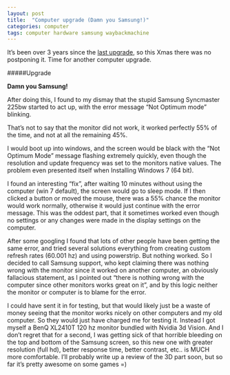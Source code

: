 ```yaml
---
layout: post
title:  "Computer upgrade (Damn you Samsung!)"
categories: computer 
tags: computer hardware samsung waybackmachine
---
```


It’s been over 3 years since the [last upgrade](2007/11/09/new-computer), so this Xmas there was no postponing it. Time for another computer upgrade.

#####Upgrade

**Damn you Samsung!**

After doing this, I found to my dismay that the stupid Samsung Syncmaster 225bw started to act up, with the error message “Not Optimum mode” blinking.

That’s not to say that the monitor did not work, it worked perfectly 55% of the time, and not at all the remaining 45%.

I would boot up into windows, and the screen would be black with the “Not Optimum Mode” message flashing extremely quickly, even though the resolution and update frequency was set to the monitors native values. The problem even presented itself when Installing Windows 7 (64 bit).

I found an interesting “fix”, after waiting 10 minutes without using the computer (win 7 default), the screen would go to sleep mode. If I then clicked a button or moved the mouse, there was a 55% chance the monitor would work normally, otherwise it would just continue with the error message. This was the oddest part, that it sometimes worked even though no settings or any changes were made in the display settings on the computer.

After some googling I found that lots of other people have been getting the same error, and tried several solutions everything from creating custom refresh rates (60.001 hz) and using powerstrip. But nothing worked. So I decided to call Samsung support, who kept claiming there was nothing wrong with the monitor since it worked on another computer, an obviously fallacious statement, as I pointed out “there is nothing wrong with the computer since other monitors works great on it”, and by this logic neither the monitor or computer is to blame for the error.

I could have sent it in for testing, but that would likely just be a waste of money seeing that the monitor works nicely on other computers and my old computer. So they would just have charged me for testing it. Instead I got myself a BenQ XL2410T 120 hz monitor bundled with Nvidia 3d Vision. And I don’t regret that for a second, I was getting sick of that horrible bleeding on the top and bottom of the Samsung screen, so this new one with greater resolution (full hd), better response time, better contrast, etc.. is MUCH more comfortable. I’ll probably write up a review of the 3D part soon, but so far it’s pretty awesome on some games =)


